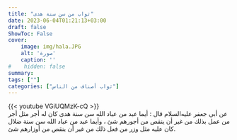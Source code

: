 ```yaml
---
title: "ثواب من سن سنة هدى"
date: 2023-06-04T01:21:13+03:00
draft: false
ShowToc: False
cover:
    image: img/hala.JPG
    alt: 'صورة'
    caption: ''
#    hidden: false
summary: 
tags: [""]
categories: ["ثواب أصناف من الناس"]
---
```

{{< youtube VGiUQMzK-cQ >}} 
<br>
عن أبي جعفر عليه‌السلام قال : أيما عبد من عباد الله سن سنة هدى
كان له أجر مثل أجر من عمل بذلك من غير أن ينقص من أجورهم
شئ ، وأيما عبد من عباد الله سن سنة ضلال كان عليه مثل وزر من
فعل ذلك من غير أن ينقص من أوزارهم شئ.


